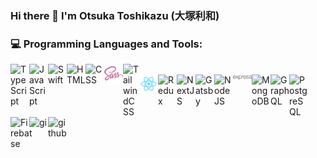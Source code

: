 ### Hi there 👋 I'm Otsuka Toshikazu (大塚利和)

<!--
**otsukaToshikazu/otsukaToshikazu** is a ✨ _special_ ✨ repository because its `README.md` (this file) appears on your GitHub profile.

Here are some ideas to get you started:

- 🔭 I’m currently working on ...
- 🌱 I’m currently learning ...
- 👯 I’m looking to collaborate on ...
- 🤔 I’m looking for help with ...
- 💬 Ask me about ...
- 📫 How to reach me: ...
- 😄 Pronouns: ...
- ⚡ Fun fact: ...
-->
### 💻 Programming Languages and Tools:
<div>
<img align="left" target="_blank" alt="TypeScript" width="30px" src="https://raw.githubusercontent.com/rahuldkjain/github-profile-readme-generator/master/src/images/icons/ProgrammingLanguages/typescript.svg" />
<img align="left" target="_blank" alt="JavaScript" width="30px" src="https://raw.githubusercontent.com/rahuldkjain/github-profile-readme-generator/master/src/images/icons/ProgrammingLanguages/javascript.svg" />
<img align="left" target="_blank" alt="Swift" width="30px" src="https://raw.githubusercontent.com/rahuldkjain/github-profile-readme-generator/master/src/images/icons/ProgrammingLanguages/swift.svg" />
<img align="left" target="_blank" alt="HTML" width="30px" src="https://raw.githubusercontent.com/yurijserrano/Github-Profile-Readme-Logos/master/others/html.svg" />
<img align="left" target="_blank" alt="CSS" width="30px" src="https://raw.githubusercontent.com/yurijserrano/Github-Profile-Readme-Logos/master/others/css.svg" />
<img align="left" target="_blank" alt="Sass" width="30px" src="https://raw.githubusercontent.com/github/explore/80688e429a7d4ef2fca1e82350fe8e3517d3494d/topics/sass/sass.png" />
<img align="left" target="_blank" alt="TailwindCSS" width="26px" src="https://raw.githubusercontent.com/rahuldkjain/github-profile-readme-generator/master/src/images/icons/FrontendDevelopment/tailwind.svg" />
</div>
</br>
<div>
<img align="left" target="_blank" alt="React" width="30px" src="https://raw.githubusercontent.com/github/explore/80688e429a7d4ef2fca1e82350fe8e3517d3494d/topics/react/react.png" />
<img align="left" target="_blank" alt="Redux" width="30px" src="https://raw.githubusercontent.com/yurijserrano/Github-Profile-Readme-Logos/master/frameworks/redux.svg" />
<img align="left" target="_blank" alt="NextJS" width="30px" src="https://raw.githubusercontent.com/rahuldkjain/github-profile-readme-generator/master/src/images/icons/StaticSiteGenerators/nextjs.svg" />
<img align="left" target="_blank" alt="Gatsby" width="30px" src="https://raw.githubusercontent.com/rahuldkjain/github-profile-readme-generator/master/src/images/icons/StaticSiteGenerators/gatsby.svg" />
<img align="left" target="_blank" alt="NodeJS" width="30px" src="https://raw.githubusercontent.com/rahuldkjain/github-profile-readme-generator/master/src/images/icons/BackendDevelopment/nodejs.svg" />
<img align="left" target="_blank" alt="Express" width="30px" src="https://raw.githubusercontent.com/rahuldkjain/github-profile-readme-generator/master/src/images/icons/BackendDevelopment/express.svg" />
<img align="left" target="_blank" alt="MongoDB" width="30px" src="https://raw.githubusercontent.com/rahuldkjain/github-profile-readme-generator/master/src/images/icons/Database/mongodb.svg" />
<img align="left" target="_blank" alt="GraphQL" width="30px" src="https://raw.githubusercontent.com/rahuldkjain/github-profile-readme-generator/master/src/images/icons/BackendDevelopment/graphql.svg" />
<img align="left" target="_blank" alt="PostgreSQL" width="30px" src="https://raw.githubusercontent.com/rahuldkjain/github-profile-readme-generator/master/src/images/icons/Database/postgresql.svg" />
<img align="left" target="_blank" alt="Firebase" width="30px" src="https://raw.githubusercontent.com/yurijserrano/Github-Profile-Readme-Logos/master/cloud/firebase.svg" />
<img align="left" target="_blank" alt="git" width="30px" src="https://raw.githubusercontent.com/rahuldkjain/github-profile-readme-generator/master/src/images/icons/Other/git.svg" />
<img align="left" target="_blank" alt="github" width="30px" src="https://raw.githubusercontent.com/rahuldkjain/github-profile-readme-generator/master/src/images/icons/Social/github.svg" />
</div>
